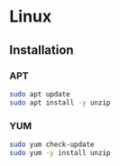 # Linux

## Installation

### APT

```sh
sudo apt update
sudo apt install -y unzip
```

### YUM

```sh
sudo yum check-update
sudo yum -y install unzip
```
